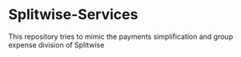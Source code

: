 # Splitwise-Services
This repository tries to mimic the payments simplification and group expense division of Splitwise
